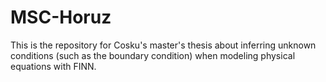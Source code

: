 # MSC-Horuz
This is the repository for Cosku's master's thesis about inferring unknown conditions (such as the boundary condition) when modeling physical equations with FINN.
